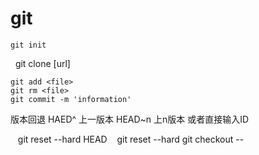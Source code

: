 # git

    git init
    git clone [url]
  
    git add <file>
    git rm <file>
    git commit -m 'information'

版本回退 HAED^ 上一版本 HEAD~n 上n版本 或者直接输入ID

    git reset --hard HEAD
    git reset --hard <id>
    git checkout -- <file>
